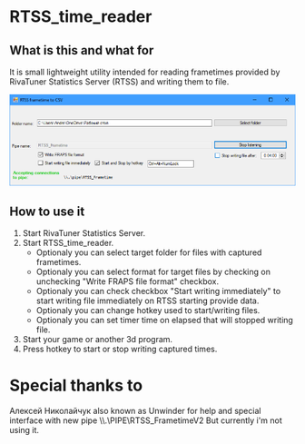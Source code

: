 # RTSS_time_reader
## What is this and what for
It is small lightweight utility intended for reading frametimes provided by RivaTuner Statistics Server (RTSS) and writing them to file.

![Screenshot](Images/sreenshot_accepting_connections.png)

## How to use it
1. Start RivaTuner Statistics Server.
2. Start RTSS_time_reader.
   - Optionaly you can select target folder for files with captured frametimes.
   - Optionaly you can select format for target files by checking on unchecking "Write FRAPS file format" checkbox.
   - Optionaly you can check checkbox "Start writing immediately" to start writing file immediately on RTSS starting provide data.
   - Optionaly you can change hotkey used to start/writing files.
   - Optionaly you can set timer time on elapsed that will stopped writing file.
3. Start your game or another 3d program.
4. Press hotkey to start or stop writing captured times.

# Special thanks to
Алексей Николайчук also known as Unwinder for help and special interface with new pipe \\\\.\\PIPE\\RTSS_FrametimeV2
But currently i'm not using it.
